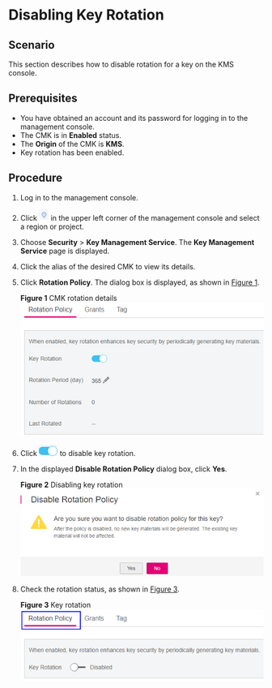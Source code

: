 # Disabling Key Rotation<a name="kms_01_0045"></a>

## Scenario<a name="section1774863214344"></a>

This section describes how to disable rotation for a key on the KMS console.

## Prerequisites<a name="sa444d90e5d214eb2811cd143d283ed46"></a>

-   You have obtained an account and its password for logging in to the management console.
-   The CMK is in  **Enabled**  status.
-   The  **Origin**  of the CMK is  **KMS**.
-   Key rotation has been enabled.

## Procedure<a name="section1953329183312"></a>

1.  Log in to the management console.
2.  Click  ![](figures/icon-region.png)  in the upper left corner of the management console and select a region or project.
3.  Choose  **Security**  \>  **Key Management Service**. The  **Key Management Service**  page is displayed.
4.  Click the alias of the desired CMK to view its details.
5.  Click  **Rotation Policy**. The dialog box is displayed, as shown in  [Figure 1](#fig68513241314).

    **Figure  1**  CMK rotation details<a name="fig68513241314"></a>
    ![](figures/cmk-rotation-details.png "cmk-rotation-details")

6.  Click  ![](figures/icon-open.png)  to disable key rotation.
7.  In the displayed  **Disable Rotation Policy**  dialog box, click  **Yes**.

    **Figure  2**  Disabling key rotation<a name="fig16274101884411"></a>
    ![](figures/disabling-key-rotation.png "disabling-key-rotation")

8.  Check the rotation status, as shown in  [Figure 3](#fig1580712501294).

    **Figure  3**  Key rotation<a name="fig1580712501294"></a>
    ![](figures/key-rotation.png "key-rotation")
